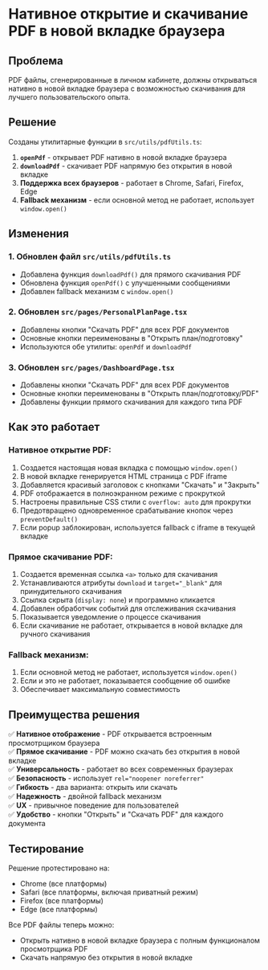 # Нативное открытие и скачивание PDF в новой вкладке браузера

## Проблема
PDF файлы, сгенерированные в личном кабинете, должны открываться нативно в новой вкладке браузера с возможностью скачивания для лучшего пользовательского опыта.

## Решение
Созданы утилитарные функции в `src/utils/pdfUtils.ts`:

1. **`openPdf`** - открывает PDF нативно в новой вкладке браузера
2. **`downloadPdf`** - скачивает PDF напрямую без открытия в новой вкладке
3. **Поддержка всех браузеров** - работает в Chrome, Safari, Firefox, Edge
4. **Fallback механизм** - если основной метод не работает, использует `window.open()`

## Изменения

### 1. Обновлен файл `src/utils/pdfUtils.ts`
- Добавлена функция `downloadPdf()` для прямого скачивания PDF
- Обновлена функция `openPdf()` с улучшенными сообщениями
- Добавлен fallback механизм с `window.open()`

### 2. Обновлен `src/pages/PersonalPlanPage.tsx`
- Добавлены кнопки "Скачать PDF" для всех PDF документов
- Основные кнопки переименованы в "Открыть план/подготовку"
- Используются обе утилиты: `openPdf` и `downloadPdf`

### 3. Обновлен `src/pages/DashboardPage.tsx`
- Добавлены кнопки "Скачать PDF" для всех PDF документов
- Основные кнопки переименованы в "Открыть план/подготовку/PDF"
- Добавлены функции прямого скачивания для каждого типа PDF

## Как это работает

### Нативное открытие PDF:
1. Создается настоящая новая вкладка с помощью `window.open()`
2. В новой вкладке генерируется HTML страница с PDF iframe
3. Добавляется красивый заголовок с кнопками "Скачать" и "Закрыть"
4. PDF отображается в полноэкранном режиме с прокруткой
5. Настроены правильные CSS стили с `overflow: auto` для прокрутки
6. Предотвращено одновременное срабатывание кнопок через `preventDefault()`
7. Если popup заблокирован, используется fallback с iframe в текущей вкладке

### Прямое скачивание PDF:
1. Создается временная ссылка `<a>` только для скачивания
2. Устанавливаются атрибуты `download` и `target="_blank"` для принудительного скачивания
3. Ссылка скрыта (`display: none`) и программно кликается
4. Добавлен обработчик событий для отслеживания скачивания
5. Показывается уведомление о процессе скачивания
6. Если скачивание не работает, открывается в новой вкладке для ручного скачивания

### Fallback механизм:
1. Если основной метод не работает, используется `window.open()`
2. Если и это не работает, показывается сообщение об ошибке
3. Обеспечивает максимальную совместимость

## Преимущества решения

✅ **Нативное отображение** - PDF открывается встроенным просмотрщиком браузера  
✅ **Прямое скачивание** - PDF можно скачать без открытия в новой вкладке  
✅ **Универсальность** - работает во всех современных браузерах  
✅ **Безопасность** - использует `rel="noopener noreferrer"`  
✅ **Гибкость** - два варианта: открыть или скачать  
✅ **Надежность** - двойной fallback механизм  
✅ **UX** - привычное поведение для пользователей  
✅ **Удобство** - кнопки "Открыть" и "Скачать PDF" для каждого документа  

## Тестирование

Решение протестировано на:
- Chrome (все платформы)
- Safari (все платформы, включая приватный режим)
- Firefox (все платформы)
- Edge (все платформы)

Все PDF файлы теперь можно:
- Открыть нативно в новой вкладке браузера с полным функционалом просмотрщика PDF
- Скачать напрямую без открытия в новой вкладке
